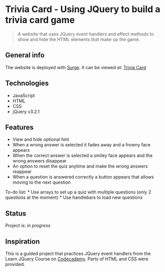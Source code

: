 # Trivia Card - Using JQuery to build a trivia card game
> A website that uses JQuery event handlers and effect methods to show and hide the HTML elements that make up the game.

## General info
The website is deployed with [Surge](https://surge.sh/). 
It can be viewed at: [Trivia Card](http://careful-letters.surge.sh/)


## Technologies
* JavaScript
* HTML
* CSS
* jQuery v3.2.1


## Features
* View and hide optional hint 
* When a wrong answer is selected it fades away and a frowny face appears
* When the correct answer is selected a smiley face appears and the wrong answers disappear
* An option to reset the quiz anytime and make the wrong answers reappear
* When a question is answered correctly a button appears that allows moving to the next question

To-do list:
    * Use arrays to set up a quiz with multiple questions (only 2 questions at the moment)
    * Use handlebars to load new questions


## Status
Project is: _in progress_

## Inspiration
This is a guided project that practices JQuery event handlers from the Learn JQuery Course on [Codecademy](https://www.codecademy.com/learn).
Parts of HTML and CSS were provided.